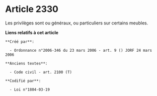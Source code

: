 # Article 2330

Les privilèges sont ou généraux, ou particuliers sur certains meubles.

**Liens relatifs à cet article**

	**Créé par**:

	  - Ordonnance n°2006-346 du 23 mars 2006 - art. 9 () JORF 24 mars 2006

	**Anciens textes**:

	  - Code civil - art. 2100 (T)

	**Codifié par**:

	  - Loi n°1804-03-19

